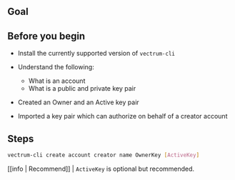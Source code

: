 ## Goal

## Before you begin

* Install the currently supported version of `vectrum-cli`

* Understand the following:
  * What is an account
  * What is a public and private key pair

* Created an Owner and an Active key pair
* Imported a key pair which can authorize on behalf of a creator account

## Steps

```sh
vectrum-cli create account creator name OwnerKey [ActiveKey]
```

[[info | Recommend]]
| `ActiveKey` is optional but recommended.
